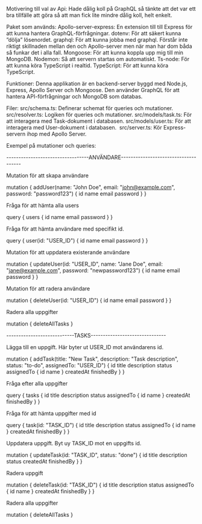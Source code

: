 Motivering till val av Api:
Hade dålig koll på GraphQL så tänkte att det var ett bra tillfälle att göra så att man fick lite mindre dålig koll, helt enkelt.

Paket som används:
Apollo-server-express: En extension till till Express för att kunna hantera GraphQL-förfrågningar.
dotenv: För att säkert kunna ”dölja” lösenordet.
graphql: För att kunna jobba med graphql. Förstår inte riktigt skillnaden mellan den och Apollo-server men när man har dom båda så funkar det i alla fall.
Mongoose: För att kunna koppla upp mig till min MongoDB.
Nodemon: Så att servern startas om automatiskt.
Ts-node: För att kunna köra TypeScript i realtid. 
TypeScript: För att kunna köra TypeScript. 

Funktioner:
Denna applikation är en backend-server byggd med Node.js, Express, Apollo Server och Mongoose. Den använder GraphQL för att hantera API-förfrågningar och MongoDB som databas.

Filer:
src/schema.ts: Definerar schemat för queries och mutationer.
src/resolver.ts: Logiken för queries och mutationer.
src/models/task.ts: För att interagera med Task-dokument i databasen.
src/models/user.ts: För att interagera med User-dokument i databasen. 
src/server.ts: Kör Express-servern ihop med Apollo Server. 

Exempel på mutationer och queries:

----------------------------------ANVÄNDARE-------------------------------------

Mutation för att skapa användare

mutation {
  addUser(name: "John Doe", email: "john@example.com", password: "password123") {
    id
    name
    email
    password
  }
}

Fråga för att hämta alla users

query {
  users {
    id
    name
    email
    password
  }
}

Fråga för att hämta användare med specifikt id.

query {
  user(id: "USER_ID") {
    id
    name
    email
    password
  }
}

Mutation för att uppdatera existerande användare

mutation {
  updateUser(id: "USER_ID", name: "Jane Doe", email: "jane@example.com", password: "newpassword123") {
    id
    name
    email
    password
  }
}

Mutation för att radera användare

mutation {
  deleteUser(id: "USER_ID") {
    id
    name
    email
    password
  }
}


Radera alla uppgifter

mutation {
  deleteAllTasks
}



----------------------------TASKS-------------------------------

Lägga till en uppgift. Här byter ut USER_ID mot användarens id.

mutation {
  addTask(title: "New Task", description: "Task description", status: "to-do", assignedTo: "USER_ID") {
    id
    title
    description
    status
    assignedTo {
      id
      name
    }
    createdAt
    finishedBy
  }
}

Fråga efter alla uppgifter

query {
  tasks {
    id
    title
    description
    status
    assignedTo {
      id
      name
    }
    createdAt
    finishedBy
  }
}


Fråga för att hämta uppgifter med id

query {
  task(id: "TASK_ID") {
    id
    title
    description
    status
    assignedTo {
      id
      name
    }
    createdAt
    finishedBy
  }
}

Uppdatera uppgift. Byt uy TASK_ID mot en uppgifts id. 

mutation {
  updateTask(id: "TASK_ID", status: "done") {
    id
    title
    description
    status
    createdAt
    finishedBy
  }
}

Radera uppgift

mutation {
  deleteTask(id: "TASK_ID") {
    id
    title
    description
    status
    assignedTo {
      id
      name
    }
    createdAt
    finishedBy
  }
}

Radera alla uppgifter

mutation {
  deleteAllTasks
}



	
